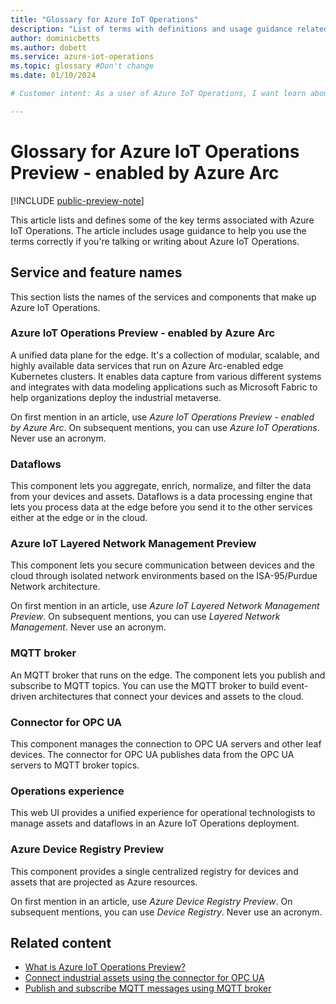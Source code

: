 ```yaml
---
title: "Glossary for Azure IoT Operations"
description: "List of terms with definitions and usage guidance related to Azure IoT Operations - enabled by Azure Arc."
author: dominicbetts
ms.author: dobett
ms.service: azure-iot-operations
ms.topic: glossary #Don't change
ms.date: 01/10/2024

# Customer intent: As a user of Azure IoT Operations, I want learn about the terminology associated with Azure IoT Operations so that I can use the terminology correctly.

---
```


# Glossary for Azure IoT Operations Preview - enabled by Azure Arc

[!INCLUDE [public-preview-note](../includes/public-preview-note.md)]

This article lists and defines some of the key terms associated with Azure IoT Operations. The article includes usage guidance to help you use the terms correctly if you're talking or writing about Azure IoT Operations.

## Service and feature names

This section lists the names of the services and components that make up Azure IoT Operations.

### Azure IoT Operations Preview - enabled by Azure Arc

A unified data plane for the edge. It's a collection of modular, scalable, and highly available data services that run on Azure Arc-enabled edge Kubernetes clusters. It enables data capture from various different systems and integrates with data modeling applications such as Microsoft Fabric to help organizations deploy the industrial metaverse.

On first mention in an article, use _Azure IoT Operations Preview - enabled by Azure Arc_. On subsequent mentions, you can use _Azure IoT Operations_. Never use an acronym.

### Dataflows

This component lets you aggregate, enrich, normalize, and filter the data from your devices and assets. Dataflows is a data processing engine that lets you process data at the edge before you send it to the other services either at the edge or in the cloud.

### Azure IoT Layered Network Management Preview

This component lets you secure communication between devices and the cloud through isolated network environments based on the ISA-95/Purdue Network architecture.

On first mention in an article, use _Azure IoT Layered Network Management Preview_. On subsequent mentions, you can use _Layered Network Management_. Never use an acronym.

### MQTT broker

An MQTT broker that runs on the edge. The component lets you publish and subscribe to MQTT topics. You can use the MQTT broker to build event-driven architectures that connect your devices and assets to the cloud.

### Connector for OPC UA

This component manages the connection to OPC UA servers and other leaf devices. The connector for OPC UA publishes data from the OPC UA servers to MQTT broker topics.

### Operations experience

This web UI provides a unified experience for operational technologists to manage assets and dataflows in an Azure IoT Operations deployment.

### Azure Device Registry Preview

This component provides a single centralized registry for devices and assets that are projected as Azure resources.

On first mention in an article, use _Azure Device Registry Preview_. On subsequent mentions, you can use _Device Registry_. Never use an acronym.

## Related content

- [What is Azure IoT Operations Preview?](../overview-iot-operations.md)
- [Connect industrial assets using the connector for OPC UA](../discover-manage-assets/overview-opcua-broker.md)
- [Publish and subscribe MQTT messages using MQTT broker](../manage-mqtt-broker/overview-iot-mq.md)
